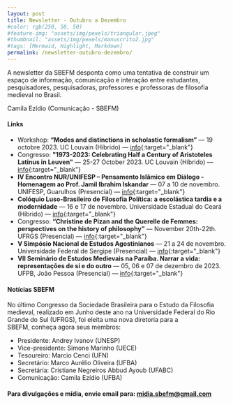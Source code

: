 ```yaml
---
layout: post
title: Newsletter - Outubro a Dezembro
#color: rgb(250, 50, 50)
#feature-img: "assets/img/pexels/triangular.jpeg"
#thumbnail: "assets/img/pexels/manuscrito2.jpg"
#tags: [Mermaid, Highlight, Markdown]
permalink: /newsletter-outubro-dezembro/
---
```


A newsletter da SBEFM desponta como uma tentativa de construir um espaço de informação, comunicação e interação entre estudantes, pesquisadores, pesquisadoras, professores e professoras de filosofia medieval no Brasil. 

Camila Ezídio (Comunicação - SBEFM)

#### Links
- Workshop: **“Modes and distinctions in scholastic formalism”** — 19 octobre 2023. UC Louvain (Híbrido) — [info](https://uclouvain.be/fr/instituts-recherche/isp/evenements/modes-and-distinctions-in-scholastic-formalism.html){:target="_blank"}
- Congresso: **"1973-2023: Celebrating Half a Century of Aristoteles Latinus in Leuven"** — 25-27 October 2023. UC Louvain (Híbrido) — [info](https://hiw.kuleuven.be/dwmc/events/aristoteles-latinus){:target="_blank"}
- **IV Encontro NUR/UNIFESP – Pensamento Islâmico em Diálogo - Homenagem ao Prof. Jamil Ibrahim Iskandar** — 07 a 10 de novembro. UNIFESP, Guarulhos (Presencial) — [info](https://sites.google.com/site/nurunifesp/nur/iv-encontro-nurunifesp-pensamento-isl%C3%A2mico-em-di%C3%A1logo){:target="_blank"}
- **Colóquio Luso-Brasileiro de Filosofia Política: a escolástica tardia e a modernidade** — 16 e 17 de novembro. Universidade Estadual do Ceará (Híbrido) — [info](https://eventos.uece.br/siseventos/processaEvento/evento/exibeDocumentosEvento.jsf;jsessionid=11FBD8860A469EE815A8241A7FB744A3?id=1069&contexto=lubafipo){:target="_blank"}
- Congresso: **“Christine de Pizan and the Querelle de Femmes: perspectives on the history of philosophy”** — November 20th-22th. UFRGS (Presencial) — [info](https://mulheresnahistoriadafilosofia.wordpress.com/){:target="_blank"}
- **V Simpósio Nacional de Estudos Agostinianos** — 21 a 24 de novembro. Universidade Federal de Sergipe (Presencial) — [info](https://sites.google.com/view/xxivsemanadefilosofia/p%C3%A1gina-inicial){:target="_blank"}
- **VII Seminário de Estudos Medievais na Paraíba. Narrar a vida: representações de si e do outro** — 05, 06 e 07 de dezembro de 2023. UFPB, João Pessoa (Presencial) — [info](https://www.ufpb.br/semp/){:target="_blank"}


#### Notícias SBEFM

No último Congresso da Sociedade Brasileira para o Estudo da Filosofia medieval, realizado em Junho deste ano na Universidade Federal do Rio Grande do Sul (UFRGS), foi eleita uma nova diretoria para a SBEFM, conheça agora seus membros:

- Presidente: Andrey Ivanov (UNESP)
- Vice-presidente: Simone Marinho (UECE)
- Tesoureiro: Marcio Cenci (UFN)
- Secretário: Marco Aurélio Oliveira (UFBA)
- Secretária: Cristiane Negreiros Abbud Ayoub (UFABC)
- Comunicação: Camila Ezídio (UFBA)


#### Para divulgações e mídia, envie email para: midia.sbefm@gmail.com
